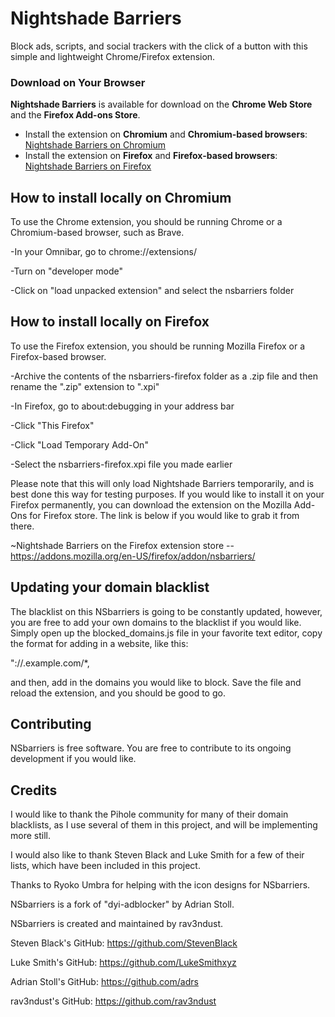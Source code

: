 # Nightshade Barriers

Block ads, scripts, and social trackers with the click of a button with this simple and lightweight Chrome/Firefox extension.

### Download on Your Browser

**Nightshade Barriers** is available for download on the **Chrome Web Store** and the **Firefox Add-ons Store**.

- Install the extension on **Chromium** and **Chromium-based browsers**: [Nightshade Barriers on Chromium](https://chrome.google.com/webstore/detail/nightshade-barriers/bkjhmmmjmofjiidchigfgnbgmminkknl)
- Install the extension on **Firefox** and **Firefox-based browsers**: [Nightshade Barriers on Firefox](https://addons.mozilla.org/en-US/firefox/addon/nsbarriers/)

## How to install locally on Chromium

To use the Chrome extension, you should be running Chrome or a Chromium-based browser, such as Brave.

-In your Omnibar, go to chrome://extensions/

-Turn on "developer mode"

-Click on "load unpacked extension" and select the nsbarriers folder

## How to install locally on Firefox

To use the Firefox extension, you should be running Mozilla Firefox or a Firefox-based browser. 

-Archive the contents of the nsbarriers-firefox folder as a .zip file and then rename the ".zip" extension to ".xpi"

-In Firefox, go to about:debugging in your address bar

-Click "This Firefox"

-Click "Load Temporary Add-On"

-Select the nsbarriers-firefox.xpi file you made earlier

Please note that this will only load Nightshade Barriers temporarily, and is best done this way for testing purposes. If you would like to install it on your Firefox permanently, you can download the extension on the Mozilla Add-Ons for Firefox store. The link is below if you would like to grab it from there. 

~Nightshade Barriers on the Firefox extension store -- https://addons.mozilla.org/en-US/firefox/addon/nsbarriers/

## Updating your domain blacklist

The blacklist on this NSbarriers is going to be constantly updated, however, you are free to add your own domains to the blacklist if you would like. Simply open up the blocked_domains.js file in your favorite text editor, copy the format for adding in a website, like this:

"://.example.com/*,

and then, add in the domains you would like to block. Save the file and reload the extension, and you should be good to go.

## Contributing

NSbarriers is free software. You are free to contribute to its ongoing development if you would like.

## Credits

I would like to thank the Pihole community for many of their domain blacklists, as I use several of them in this project, and will be implementing more still. 

I would also like to thank Steven Black and Luke Smith for a few of their lists, which have been included in this project. 

Thanks to Ryoko Umbra for helping with the icon designs for NSbarriers.

NSbarriers is a fork of "dyi-adblocker" by Adrian Stoll.

NSbarriers is created and maintained by rav3ndust. 

Steven Black's GitHub: https://github.com/StevenBlack

Luke Smith's GitHub: https://github.com/LukeSmithxyz

Adrian Stoll's GitHub: https://github.com/adrs

rav3ndust's GitHub: https://github.com/rav3ndust
